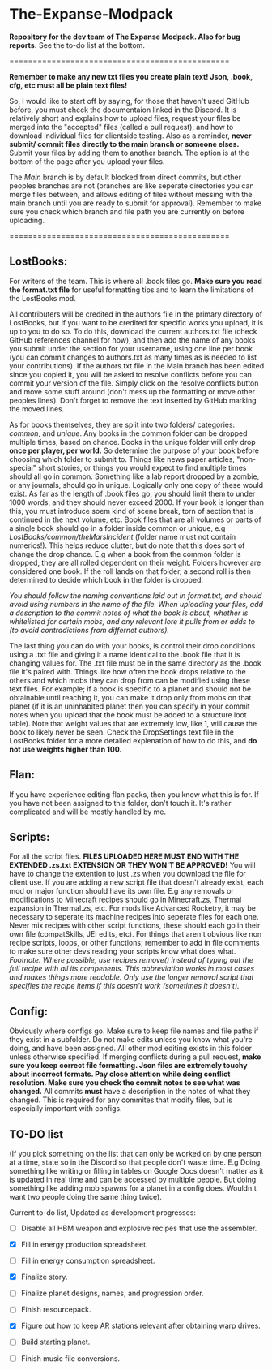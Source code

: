 # The-Expanse-Modpack
**Repository for the dev team of The Expanse Modpack. Also for bug reports.** 
See the to-do list at the bottom. 


===============================================

**Remember to make any new txt files you create plain text! Json, .book, cfg, etc must all be plain text files!**

So, I would like to start off by saying, for those that haven't used GitHub before, you must check the documentaion linked in the Discord. 
It is relatively short and explains how to upload files, request your files be merged into the "accepted" files (called a pull request), and how to download individual files for clientside testing. 
Also as a reminder, **never submit/ commit files directly to the main branch or someone elses.** Submit your files by adding them to another branch. The option is at the bottom of the page after you upload your files. 

The *Main* branch is by default blocked from direct commits, but other peoples branches are not (branches are like seperate directories you can merge files between, and allows editing of files without messing with the main branch until you are ready to submit for approval).
Remember to make sure you check which branch and file path you are currently on before uploading.   

===============================================


## LostBooks:


For writers of the team. This is where all .book files go. **Make sure you read the format.txt file** for useful formatting tips and to learn the limitations of the LostBooks mod. 

All contributers will be credited in the authors file in the primary directory of LostBooks, but if you want to be credited for specific works you upload, it is up to you to do so. 
To do this, download the current authors.txt file (check GitHub references channel for how), and then add the name of any books you submit under the section for your username, using one line per book (you can commit changes to authors.txt as many times as is needed to list your contributions). 
If the authors.txt file in the Main branch has been edited since you copied it, you will be asked to resolve conflicts before you can commit your version of the file. Simply click on the resolve conflicts button and move some stuff around (don't mess up the formatting or move other peoples lines). Don't forget to remove the text inserted by GitHub marking the moved lines. 

As for books themselves, they are split into two folders/ categories: *common*, and *unique*. Any books in the common folder can be dropped multiple times, based on chance. Books in the unique folder will only drop **once per player, per world.** So determine the purpose of your book before choosing which folder to submit to. 
Things like news paper articles, "non-special" short stories, or things you would expect to find multiple times should all go in common. Something like a lab report dropped by a zombie, or any journals, should go in unique. Logically only one copy of these would exist. 
As far as the length of .book files go, you should limit them to under 1000 words, and they should never exceed 2000. If your book is longer than this, you must introduce soem kind of scene break, torn of section that is continued in the next volume, etc. Book files that are all volumes or parts of a single book should go in a folder inside common or unique, e.g *LostBooks/common/theMarsIncident* (folder name must not contain numerics!). 
This helps reduce clutter, but do note that this does sort of change the drop chance. E.g when a book from the common folder is dropped, they are all rolled dependent on their weight. Folders however are considered one book. If the roll lands on that folder, a second roll is then determined to decide which book in the folder is dropped. 

*You should follow the naming conventions laid out in format.txt, and should avoid using numbers in the name of the file. When uploading your files, add a description to the commit notes of what the book is about, whether is whitelisted for certain mobs, and any relevant lore it pulls from or adds to (to avoid contradictions from differnet authors).* 

The last thing you can do with your books, is control their drop conditions using a .txt file and giving it a name identical to the .book file that it is changing values for. The .txt file must be in the same directory as the .book file it's paired with. Things like how often the book drops relative to the others and which mobs they can drop from can be modified using these text files. For example; if a book is specific to a planet and should not be obtainable until reaching it, you can make it drop only from mobs on that planet (if it is an uninhabited planet then you can specify in your commit notes when you upload that the book must be added to a structure loot table). 
Note that weight values that are extremely low, like 1, will cause the book to likely never be seen. Check the DropSettings text file in the LostBooks folder for a more detailed explenation of how to do this, and **do not use weights higher than 100.**  


## Flan: 


If you have experience editing flan packs, then you know what this is for. If you have not been assigned to this folder, don't touch it. It's rather complicated and will be mostly handled by me. 


## Scripts: 


For all the script files. **FILES UPLOADED HERE MUST END WITH THE EXTENDED .zs.txt EXTENSION OR THEY WON'T BE APPROVED!** You will have to change the extention to just .zs when you download the file for client use. 
If you are adding a new script file that doesn't already exist, each mod or major function should have its own file. E.g any removals or modifications to Minecraft recipes should go in Minecraft.zs, Thermal expansion in Thermal.zs, etc. For mods like Advanced Rocketry, it may be necessary to seperate its machine recipes into seperate files for each one. Never mix recipes with other script functions, these should each go in their own file (compatSkills, JEI edits, etc). 
For things that aren't obvious like non recipe scripts, loops, or other functions; remember to add in file comments to make sure other devs reading your scripts know what does what. 
*Footnote: Where possible, use recipes.remove(<ID>) instead of typing out the full recipe with all its compenents. This abbreviation works in most cases and makes things more readable. Only use the longer removal script that specifies the recipe items if this doesn't work (sometimes it doesn't).*


## Config: 


Obviously where configs go. Make sure to keep file names and file paths if they exist in a subfolder. Do not make edits unless you know what you're doing, and have been assigned. All other mod editing exists in this folder unless otherwise specified. 
If merging conflicts during a pull request, **make sure you keep correct file formatting. Json files are extremely touchy about incorrect formats. Pay close attention while doing conflict resolution. Make sure you check the commit notes to see what was changed.** 
All commits **must** have a description in the notes of what they changed. This is required for any commites that modify files, but is especially important with configs.   

## TO-DO list 
  
  (If you pick something on the list that can only be worked on by one person at a time, state so in the Discord so that people don't waste time. 
  E.g Doing something like writing or filling in tables on Google Docs doesn't matter as it is updated in real time and can be accessed by multiple people. But doing something like adding mob spawns for a planet in a config does. Wouldn't want two people doing the same thing twice).

Current to-do list, Updated as development progresses:

- [ ] Disable all HBM weapon and explosive recipes that use the assembler. 
- [x] Fill in energy production spreadsheet. 
- [ ] Fill in energy consumption spreadsheet. 
- [x] Finalize story. 
- [ ] Finalize planet designs, names, and progression order. 
- [ ] Finish resourcepack. 
- [x] Figure out how to keep AR stations relevant after obtaining warp drives.
- [ ] Build starting planet. 
- [ ] Finish music file conversions. 

